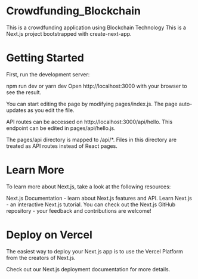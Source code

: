 # Crowdfunding_Blockchain
This is a crowdfunding application using Blockchain Technology
This is a Next.js project bootstrapped with create-next-app.

# Getting Started
First, run the development server:

npm run dev
 or
yarn dev
Open http://localhost:3000 with your browser to see the result.

You can start editing the page by modifying pages/index.js. The page auto-updates as you edit the file.

API routes can be accessed on http://localhost:3000/api/hello. This endpoint can be edited in pages/api/hello.js.

The pages/api directory is mapped to /api/*. Files in this directory are treated as API routes instead of React pages.

# Learn More
To learn more about Next.js, take a look at the following resources:

Next.js Documentation - learn about Next.js features and API.
Learn Next.js - an interactive Next.js tutorial.
You can check out the Next.js GitHub repository - your feedback and contributions are welcome!

# Deploy on Vercel
The easiest way to deploy your Next.js app is to use the Vercel Platform from the creators of Next.js.

Check out our Next.js deployment documentation for more details.
